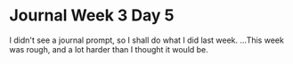 # Journal Week 3 Day 5

I didn't see a journal prompt, so I shall do what I did last week. 
...This week was rough, and a lot harder than I thought it would be.
